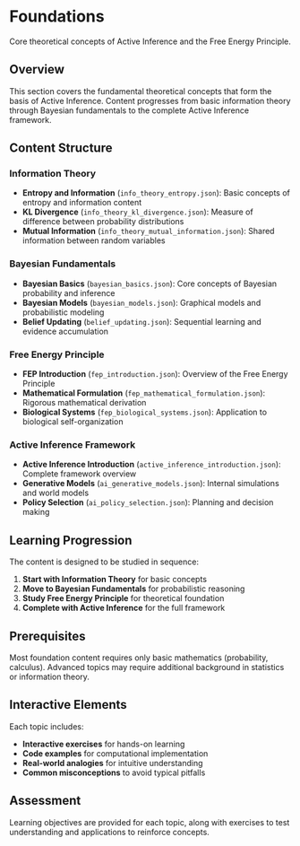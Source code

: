 # Foundations

Core theoretical concepts of Active Inference and the Free Energy Principle.

## Overview

This section covers the fundamental theoretical concepts that form the basis of Active Inference. Content progresses from basic information theory through Bayesian fundamentals to the complete Active Inference framework.

## Content Structure

### Information Theory
- **Entropy and Information** (`info_theory_entropy.json`): Basic concepts of entropy and information content
- **KL Divergence** (`info_theory_kl_divergence.json`): Measure of difference between probability distributions
- **Mutual Information** (`info_theory_mutual_information.json`): Shared information between random variables

### Bayesian Fundamentals
- **Bayesian Basics** (`bayesian_basics.json`): Core concepts of Bayesian probability and inference
- **Bayesian Models** (`bayesian_models.json`): Graphical models and probabilistic modeling
- **Belief Updating** (`belief_updating.json`): Sequential learning and evidence accumulation

### Free Energy Principle
- **FEP Introduction** (`fep_introduction.json`): Overview of the Free Energy Principle
- **Mathematical Formulation** (`fep_mathematical_formulation.json`): Rigorous mathematical derivation
- **Biological Systems** (`fep_biological_systems.json`): Application to biological self-organization

### Active Inference Framework
- **Active Inference Introduction** (`active_inference_introduction.json`): Complete framework overview
- **Generative Models** (`ai_generative_models.json`): Internal simulations and world models
- **Policy Selection** (`ai_policy_selection.json`): Planning and decision making

## Learning Progression

The content is designed to be studied in sequence:

1. **Start with Information Theory** for basic concepts
2. **Move to Bayesian Fundamentals** for probabilistic reasoning
3. **Study Free Energy Principle** for theoretical foundation
4. **Complete with Active Inference** for the full framework

## Prerequisites

Most foundation content requires only basic mathematics (probability, calculus). Advanced topics may require additional background in statistics or information theory.

## Interactive Elements

Each topic includes:
- **Interactive exercises** for hands-on learning
- **Code examples** for computational implementation
- **Real-world analogies** for intuitive understanding
- **Common misconceptions** to avoid typical pitfalls

## Assessment

Learning objectives are provided for each topic, along with exercises to test understanding and applications to reinforce concepts.
